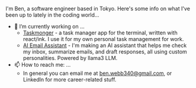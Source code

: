 I'm Ben, a software engineer based in Tokyo.
Here's some info on what I've been up to lately in the coding world...

- 🔭 I’m currently working on ...
  * [Taskmonger](https://github.com/webbben/taskmonger) - a task manager app for the terminal, written with react/ink. I use it for my own personal task management for work.
  * [AI Email Assistant](http://github.com/webbben/mail-assistant) - I'm making an AI assistant that helps me check my inbox, summarize emails, and draft responses, all using custom personalities. Powered by llama3 LLM.
- 📫 How to reach me: ...
  * In general you can email me at ben.webb340@gmail.com, or LinkedIn for more career-related stuff.

<!--
**webbben/webbben** is a ✨ _special_ ✨ repository because its `README.md` (this file) appears on your GitHub profile.

Here are some ideas to get you started:

- 🔭 I’m currently working on ...
- 🌱 I’m currently learning ...
- 👯 I’m looking to collaborate on ...
- 🤔 I’m looking for help with ...
- 💬 Ask me about ...
- 📫 How to reach me: ...
- ⚡ Fun fact: ...
-->
